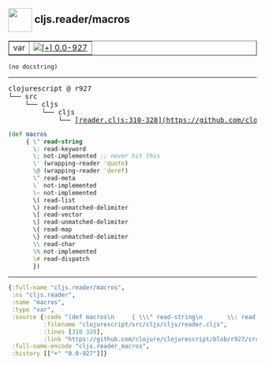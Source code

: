 ## <img width="48px" valign="middle" src="http://i.imgur.com/Hi20huC.png"> cljs.reader/macros

 <table border="1">
<tr>
<td>var</td>
<td><a href="https://github.com/cljsinfo/api-refs/tree/0.0-927"><img valign="middle" alt="[+] 0.0-927" src="https://img.shields.io/badge/+-0.0--927-lightgrey.svg"></a> </td>
</tr>
</table>

 <samp>
</samp>

```
(no docstring)
```

---

 <pre>
clojurescript @ r927
└── src
    └── cljs
        └── cljs
            └── <ins>[reader.cljs:310-328](https://github.com/clojure/clojurescript/blob/r927/src/cljs/cljs/reader.cljs#L310-L328)</ins>
</pre>

```clj
(def macros
     { \" read-string
       \: read-keyword
       \; not-implemented ;; never hit this
       \' (wrapping-reader 'quote)
       \@ (wrapping-reader 'deref)
       \^ read-meta
       \` not-implemented
       \~ not-implemented
       \( read-list
       \) read-unmatched-delimiter
       \[ read-vector
       \] read-unmatched-delimiter
       \{ read-map
       \} read-unmatched-delimiter
       \\ read-char
       \% not-implemented
       \# read-dispatch
       })
```


---

```clj
{:full-name "cljs.reader/macros",
 :ns "cljs.reader",
 :name "macros",
 :type "var",
 :source {:code "(def macros\n     { \\\" read-string\n       \\: read-keyword\n       \\; not-implemented ;; never hit this\n       \\' (wrapping-reader 'quote)\n       \\@ (wrapping-reader 'deref)\n       \\^ read-meta\n       \\` not-implemented\n       \\~ not-implemented\n       \\( read-list\n       \\) read-unmatched-delimiter\n       \\[ read-vector\n       \\] read-unmatched-delimiter\n       \\{ read-map\n       \\} read-unmatched-delimiter\n       \\\\ read-char\n       \\% not-implemented\n       \\# read-dispatch\n       })",
          :filename "clojurescript/src/cljs/cljs/reader.cljs",
          :lines [310 328],
          :link "https://github.com/clojure/clojurescript/blob/r927/src/cljs/cljs/reader.cljs#L310-L328"},
 :full-name-encode "cljs.reader_macros",
 :history [["+" "0.0-927"]]}

```
